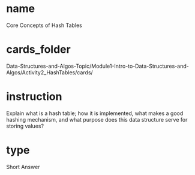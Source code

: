 # name  
Core Concepts of Hash Tables

# cards_folder
Data-Structures-and-Algos-Topic/Module1-Intro-to-Data-Structures-and-Algos/Activity2_HashTables/cards/

# instruction 
Explain what is a hash table; how it is implemented, what makes a good hashing mechanism, and what purpose does this data structure serve for storing values?

# type
Short Answer
 